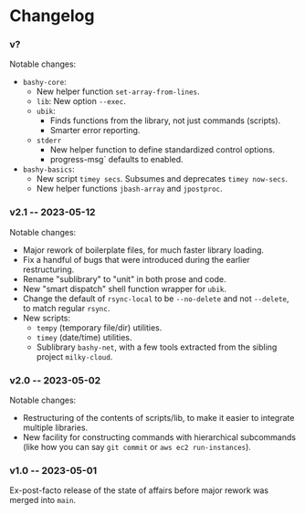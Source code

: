 Changelog
=========

### v?

Notable changes:

* `bashy-core`:
  * New helper function `set-array-from-lines`.
  * `lib`: New option `--exec`.
  * `ubik`:
    * Finds functions from the library, not just commands (scripts).
    * Smarter error reporting.
  * `stderr`
    * New helper function to define standardized control options.
    * progress-msg` defaults to enabled.
* `bashy-basics`:
  * New script `timey secs`. Subsumes and deprecates `timey now-secs`.
  * New helper functions `jbash-array` and `jpostproc`.

### v2.1 -- 2023-05-12

Notable changes:

* Major rework of boilerplate files, for much faster library loading.
* Fix a handful of bugs that were introduced during the earlier restructuring.
* Rename "sublibrary" to "unit" in both prose and code.
* New "smart dispatch" shell function wrapper for `ubik`.
* Change the default of `rsync-local` to be `--no-delete` and not `--delete`,
  to match regular `rsync`.
* New scripts:
  * `tempy` (temporary file/dir) utilities.
  * `timey` (date/time) utilities.
  * Sublibrary `bashy-net`, with a few tools extracted from the sibling project
   `milky-cloud`.

### v2.0 -- 2023-05-02

Notable changes:

* Restructuring of the contents of scripts/lib, to make it easier to integrate
  multiple libraries.
* New facility for constructing commands with hierarchical subcommands (like how
  you can say `git commit` or `aws ec2 run-instances`).

### v1.0 -- 2023-05-01

Ex-post-facto release of the state of affairs before major rework was
merged into `main`.
